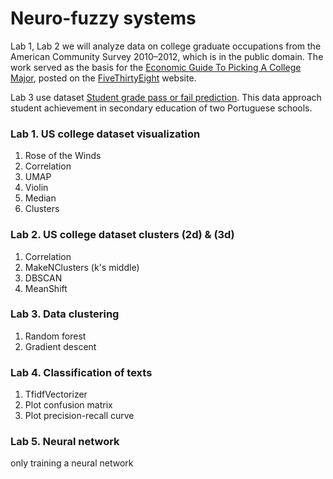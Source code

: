 # Neuro-fuzzy systems
Lab 1, Lab 2 we will analyze data on college graduate occupations from the American Community Survey 2010–2012, which is in the public domain. The work served as the basis for the [ Economic Guide To Picking A College Major](https://fivethirtyeight.com/features/the-economic-guide-to-picking-a-college-major/), posted on the [FiveThirtyEight](https://fivethirtyeight.com/) website.

Lab 3 use dataset [Student grade pass or fail prediction](https://www.kaggle.com/dinhanhx/studentgradepassorfailprediction). This data approach student achievement in secondary education of two Portuguese schools.

### Lab 1. US college dataset visualization
1. Rose of the Winds
2. Correlation
3. UMAP
4. Violin
5. Median
6. Clusters

### Lab 2. US college dataset clusters (2d) & (3d)
1. Correlation
2. MakeNClusters (k's middle)
3. DBSCAN
4. MeanShift

### Lab 3. Data clustering
1. Random forest
2. Gradient descent

### Lab 4. Classification of texts
1. TfidfVectorizer
2. Plot confusion matrix
3. Plot precision-recall curve

### Lab 5.  Neural network
only training a neural network